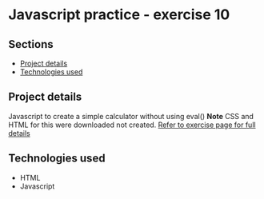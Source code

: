 # Javascript practice - exercise 10

## Sections

- [Project details](#Project-details)
- [Technologies used](#technologies-used)

## Project details
Javascript to create a simple calculator without using eval()
**Note** CSS and HTML for this were downloaded not created.
[Refer to exercise page for full details](https://jsbeginners.com/calculator-javascript-project/)


## Technologies used
- HTML
- Javascript